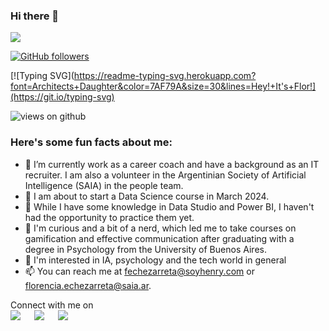### Hi there 👋

<img src="https://profile-counter.glitch.me/FlorCheza/count.svg">

[![GitHub followers](https://img.shields.io/github/followers/FlorCheza.svg?style=social&label=Followers)](https://github.com/FlorCheza?tab=followers)

[![Typing SVG](https://readme-typing-svg.herokuapp.com?font=Architects+Daughter&color=7AF79A&size=30&lines=Hey!+It's+Flor!](https://git.io/typing-svg)

<img src="https://komarev.com/ghpvc/?username=Ahmad-shaikh575&label=Views&color=brightgreen&style=flat-square" alt="views on github" />

<h3> Here's some fun facts about me: </h3>

- 🔭 I’m currently work as a career coach and have a background as an IT recruiter. I am also a volunteer in the Argentinian Society of Artificial Intelligence (SAIA) in the people team.
- 🌱 I am about to start a Data Science course in March 2024.
- 👯 While I have some knowledge in Data Studio and Power BI, I haven't had the opportunity to practice them yet.
- 🤔 I'm curious and a bit of a nerd, which led me to take courses on gamification and effective communication after graduating with a degree in Psychology from the University of Buenos Aires.
- 💬 I'm interested in IA, psychology and the tech world in general
- 📫 You can reach me at fechezarreta@soyhenry.com or florencia.echezarreta@saia.ar. 


<p>Connect with me on
<br>	
<a target="_blank" href="https://www.linkedin.com/in/florencia-echezarreta/"><img src="https://img.shields.io/badge/-LinkedIn-0077B5?style=for-the-badge&logo=Linkedin&logoColor=white"></img></a>
&emsp;
<a target="_blank" href="mailto:florencia.echezarreta1@gmail.com"
><img src="https://img.shields.io/badge/-Gmail-D14836?style=for-the-badge&logo=Gmail&logoColor=white"></img></a>
&emsp;
<a target="_blank" href="https://twitter.com/florecheza"><img src="https://img.shields.io/badge/-Twitter-1DA1F2?style=for-the-badge&logo=Twitter&logoColor=white"></img></a>
&emsp;

